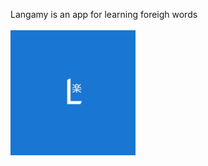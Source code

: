 Langamy is an app for learning foreigh words <br/>
<br/>
<img src="/README/logo.png" width="200" text-align="center">

